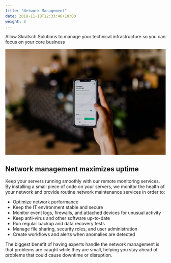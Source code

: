 ```yaml
---
title: "Network Management"
date: 2018-11-18T12:33:46+10:00
weight: 8
---
```


Allow Skratsch Solutions to manage your technical infrastructure so you can focus on your core business

![Accounting Services](/images/austin-distel-nGc5RT2HmF0-unsplash.jpg)

## Network management maximizes uptime

Keep your servers running smoothly with our remote monitoring services. By installing a small piece of code on your servers, we monitor the health of your network and provide routine network maintenance services in order to:

* Optimize network performance
* Keep the IT environment stable and secure
* Monitor event logs, firewalls, and attached devices for unusual activity
* Keep anti-virus and other software up-to-date
* Run regular backup and data recovery tests
* Manage file sharing, security roles, and user administration
* Create workflows and alerts when anomalies are detected

The biggest benefit of having experts handle the network management is that problems are caught while they are small, helping you stay ahead of problems that could cause downtime or disruption.